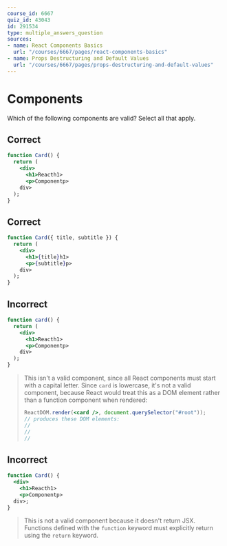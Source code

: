 ```yaml
---
course_id: 6667
quiz_id: 43043
id: 291534
type: multiple_answers_question
sources:
- name: React Components Basics
  url: "/courses/6667/pages/react-components-basics"
- name: Props Destructuring and Default Values
  url: "/courses/6667/pages/props-destructuring-and-default-values"
---
```


# Components

Which of the following components are valid? Select all that apply.

## Correct

```jsx
function Card() {
  return (
    <div>
      <h1>Reacth1>
      <p>Componentp>
    div>
  );
}
```

## Correct

```jsx
function Card({ title, subtitle }) {
  return (
    <div>
      <h1>{title}h1>
      <p>{subtitle}p>
    div>
  );
}
```

## Incorrect

```jsx
function card() {
  return (
    <div>
      <h1>Reacth1>
      <p>Componentp>
    div>
  );
}
```

> This isn't a valid component, since all React components must start with a
> capital letter. Since `card` is lowercase, it's not a valid component, because
> React would treat this as a DOM element rather than a function component when
> rendered:
> 
> ```jsx
> ReactDOM.render(<card />, document.querySelector("#root"));
> // produces these DOM elements:
> // 
> //   
> //
> ```

## Incorrect

```jsx
function Card() {
  <div>
    <h1>Reacth1>
    <p>Componentp>
  div>;
}
```

> This is not a valid component because it doesn't return JSX. Functions defined
> with the `function` keyword must explicitly return using the `return` keyword.
